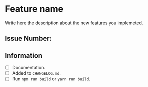# Feature name

Write here the description about the new features you implemeted.

## Issue Number:

## Information

- [ ] Documentation.
- [ ] Added to `CHANGELOG.md`.
- [ ] Run `npm run build` or `yarn run build`.
